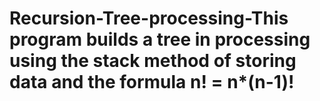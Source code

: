 # Recursion-Tree-processing-This program builds a tree in processing using the stack method of storing data and the formula n! = n*(n-1)!
